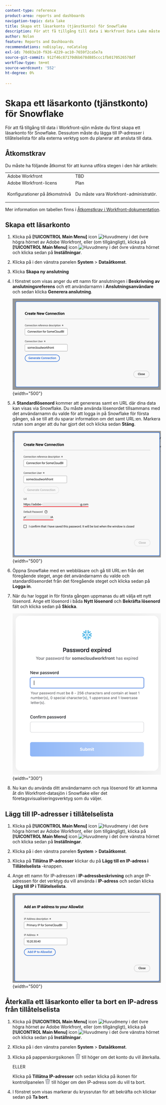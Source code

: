 ```yaml
---
content-type: reference
product-area: reports and dashboards
navigation-topic: data lake
title: Skapa ett läsarkonto (tjänstkonto) för Snowflake
description: För att få tillgång till data i Workfront Data Lake måste du först skapa ett läsarkonto för Snowflake.
author: Nolan
feature: Reports and Dashboards
recommendations: noDisplay, noCatalog
exl-id: 70d83a10-f926-4229-ac10-7659f2ca5e7a
source-git-commit: 912f46c87170d6b678d885ccc1fb0170526578df
workflow-type: tm+mt
source-wordcount: '552'
ht-degree: 0%

---
```


# Skapa ett läsarkonto (tjänstkonto) för Snowflake

För att få tillgång till data i Workfront-sjön måste du först skapa ett läsarkonto för Snowflake. Dessutom måste du lägga till IP-adresser i tillåtelselista för alla externa verktyg som du planerar att ansluta till data.

## Åtkomstkrav

Du måste ha följande åtkomst för att kunna utföra stegen i den här artikeln:

<table style="table-layout:auto"> 
 <col> 
 <col> 
 <tbody> 
  <tr> 
   <td role="rowheader">Adobe Workfront</td> 
   <td>TBD</td> 
  </tr> 
  <tr> 
   <td role="rowheader">Adobe Workfront-licens</td> 
   <td>Plan</td> 
  </tr> 
  <tr> 
   <td role="rowheader">Konfigurationer på åtkomstnivå</td> 
   <td> <p>Du måste vara Workfront-administratör.</p></td> 
  </tr> 
 </tbody> 
</table>

Mer information om tabellen finns i [Åtkomstkrav i Workfront-dokumentation](/help/quicksilver/administration-and-setup/add-users/access-levels-and-object-permissions/access-level-requirements-in-documentation.md).

## Skapa ett läsarkonto

1. Klicka på **[!UICONTROL Main Menu]** icon ![Huvudmeny](/help/_includes/assets/main-menu-icon.png) i det övre högra hörnet av Adobe Workfront, eller (om tillgängligt), klicka på **[!UICONTROL Main Menu]** icon ![Huvudmeny](/help/_includes/assets/main-menu-icon-left-nav.png) i det övre vänstra hörnet och klicka sedan på **Inställningar**.

1. Klicka på i den vänstra panelen **System** > **Dataåtkomst**.

1. Klicka **Skapa ny anslutning**

1. I fönstret som visas anger du ett namn för anslutningen i **Beskrivning av anslutningsreferens** och ett användarnamn i **Anslutningsanvändare** och sedan klicka **Generera anslutning**.

   ![Skapa läsarkonto](/help/quicksilver/reports-and-dashboards/data-lake/assets/new-reader-connection.png) {width="500"}

1. A **Standardlösenord** kommer att genereras samt en URL där dina data kan visas via Snowflake. Du måste använda lösenordet tillsammans med det användarnamn du valde för att logga in på Snowflake för första gången, så se till att du sparar information om det samt URL:en. Markera rutan som anger att du har gjort det och klicka sedan **Stäng**.

   ![Lösenord för standardkonto](/help/quicksilver/reports-and-dashboards/data-lake/assets/default-password-reader-account.png) {width="500"}

1. Öppna Snowflake med en webbläsare och gå till URL:en från det föregående steget, ange det användarnamn du valde och standardlösenordet från det föregående steget och klicka sedan på **Logga in**.

1. När du har loggat in för första gången uppmanas du att välja ett nytt lösenord. Ange ett lösenord i båda **Nytt lösenord** och **Bekräfta lösenord** fält och klicka sedan på **Skicka**.

   ![Återställ Snowflake-lösenord](/help/quicksilver/reports-and-dashboards/data-lake/assets/reset-snowflake-password.png) {width="300"}

1. Nu kan du använda ditt användarnamn och nya lösenord för att komma åt din Workfront-datasjön i Snowflake eller det företagsvisualiseringsverktyg som du väljer.

## Lägg till IP-adresser i tillåtelselista

1. Klicka på **[!UICONTROL Main Menu]** icon ![Huvudmeny](/help/_includes/assets/main-menu-icon.png) i det övre högra hörnet av Adobe Workfront, eller (om tillgängligt), klicka på **[!UICONTROL Main Menu]** icon ![Huvudmeny](/help/_includes/assets/main-menu-icon-left-nav.png) i det övre vänstra hörnet och klicka sedan på **Inställningar**.

1. Klicka på i den vänstra panelen **System** > **Dataåtkomst**.

1. Klicka på **Tillåtna IP-adresser** klickar du på **Lägg till en IP-adress i Tillåtelselista** -knappen.

1. Ange ett namn för IP-adressen i **IP-adressbeskrivning** och ange IP-adressen för det verktyg du vill använda i **IP-adress** och sedan klicka **Lägg till IP i Tillåtelselista**.

   ![Lägg till IP-adress](/help/quicksilver/reports-and-dashboards/data-lake/assets/add-IP-allowlist.png) {width="500"}

## Återkalla ett läsarkonto eller ta bort en IP-adress från tillåtelselista

1. Klicka på **[!UICONTROL Main Menu]** icon ![Huvudmeny](/help/_includes/assets/main-menu-icon.png) i det övre högra hörnet av Adobe Workfront, eller (om tillgängligt), klicka på **[!UICONTROL Main Menu]** icon ![Huvudmeny](/help/_includes/assets/main-menu-icon-left-nav.png) i det övre vänstra hörnet och klicka sedan på **Inställningar**.

1. Klicka på i den vänstra panelen **System** > **Dataåtkomst**.

1. Klicka på papperskorgsikonen ![Ikonen Ta bort](/help/quicksilver/reports-and-dashboards/data-lake/assets/delete.png) till höger om det konto du vill återkalla.

   ELLER

   Klicka på **Tillåtna IP-adresser** och sedan klicka på ikonen för kontrollpanelen ![Ikonen Ta bort](/help/quicksilver/reports-and-dashboards/data-lake/assets/delete.png) till höger om den IP-adress som du vill ta bort.

1. I fönstret som visas markerar du kryssrutan för att bekräfta och klickar sedan på **Ta bort**.
